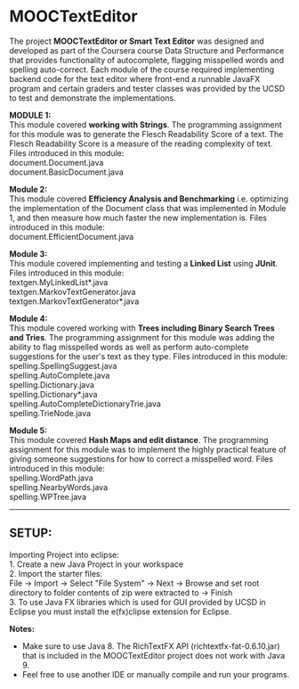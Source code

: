 # MOOCTextEditor   

The project **MOOCTextEditor or Smart Text Editor** was designed and developed as part of the Coursera course Data Structure and Performance that provides functionality of autocomplete, flagging misspelled words and spelling auto-correct. Each module of the course required implementing backend code for the text editor where front-end a runnable JavaFX program and certain graders and tester classes was provided by the UCSD to test and demonstrate the implementations.   

**MODULE 1:**   
  This module covered **working with Strings**. The programming assignment for this module was to generate the Flesch Readability Score of a text. The Flesch Readability Score is a measure of the reading complexity of text. Files introduced in this module:   
document.Document.java   
document.BasicDocument.java   

**Module 2:**   
  This module covered **Efficiency Analysis and Benchmarking** i.e. optimizing the implementation of the Document class that was implemented in Module 1, and then measure how much faster the new implementation is. Files introduced in this module:   
document.EfficientDocument.java   

**Module 3:**   
  This module covered implementing and testing a **Linked List** using **JUnit**. Files introduced in this module:   
textgen.MyLinkedList*.java   
textgen.MarkovTextGenerator.java    
textgen.MarkovTextGenerator*.java   

**Module 4:**   
  This module covered working with **Trees including Binary Search Trees and Tries**. The programming assignment for this module was adding the ability to flag misspelled words as well as perform auto-complete suggestions for the user's text as they type. Files introduced in this module:   
spelling.SpellingSuggest.java   
spelling.AutoComplete.java    
spelling.Dictionary.java   
spelling.Dictionary*.java   
spelling.AutoCompleteDictionaryTrie.java   
spelling.TrieNode.java    

**Module 5:**   
  This module covered **Hash Maps and edit distance**. The programming assignment for this module was to implement the highly practical feature of giving someone suggestions for how to correct a misspelled word. Files introduced in this module:   
spelling.WordPath.java   
spelling.NearbyWords.java   
spelling.WPTree.java   

----------------------------------------------------------------------------------------------------------------------------------------
   
## SETUP:   
Importing Project into eclipse:    
	1. Create a new Java Project in your workspace   
	2. Import the starter files:   
	  File -> Import -> Select "File System" -> Next -> Browse and set root directory to folder contents of zip were extracted to -> Finish   
  3. To use Java FX libraries which is used for GUI provided by UCSD in Eclipse you must install the e(fx)clipse extension for Eclipse. 

**Notes:**
* Make sure to use Java 8. The RichTextFX API (richtextfx-fat-0.6.10.jar) that is included in the MOOCTextEditor project does not work with Java 9.   
* Feel free to use another IDE or manually compile and run your programs.   
